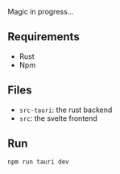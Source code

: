 Magic in progress...

## Requirements

- Rust
- Npm

## Files

- `src-tauri`: the rust backend
- `src`: the svelte frontend

## Run

`npm run tauri dev`
